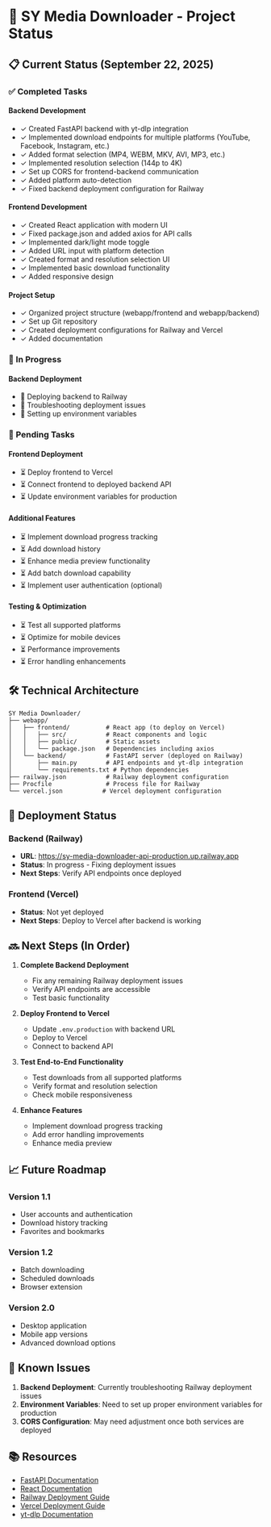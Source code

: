 # 🚀 SY Media Downloader - Project Status

## 📋 Current Status (September 22, 2025)

### ✅ Completed Tasks

#### Backend Development
- ✓ Created FastAPI backend with yt-dlp integration
- ✓ Implemented download endpoints for multiple platforms (YouTube, Facebook, Instagram, etc.)
- ✓ Added format selection (MP4, WEBM, MKV, AVI, MP3, etc.)
- ✓ Implemented resolution selection (144p to 4K)
- ✓ Set up CORS for frontend-backend communication
- ✓ Added platform auto-detection
- ✓ Fixed backend deployment configuration for Railway

#### Frontend Development
- ✓ Created React application with modern UI
- ✓ Fixed package.json and added axios for API calls
- ✓ Implemented dark/light mode toggle
- ✓ Added URL input with platform detection
- ✓ Created format and resolution selection UI
- ✓ Implemented basic download functionality
- ✓ Added responsive design

#### Project Setup
- ✓ Organized project structure (webapp/frontend and webapp/backend)
- ✓ Set up Git repository
- ✓ Created deployment configurations for Railway and Vercel
- ✓ Added documentation

### 🔄 In Progress

#### Backend Deployment
- 🔄 Deploying backend to Railway
- 🔄 Troubleshooting deployment issues
- 🔄 Setting up environment variables

### 📝 Pending Tasks

#### Frontend Deployment
- ⏳ Deploy frontend to Vercel
- ⏳ Connect frontend to deployed backend API
- ⏳ Update environment variables for production

#### Additional Features
- ⏳ Implement download progress tracking
- ⏳ Add download history
- ⏳ Enhance media preview functionality
- ⏳ Add batch download capability
- ⏳ Implement user authentication (optional)

#### Testing & Optimization
- ⏳ Test all supported platforms
- ⏳ Optimize for mobile devices
- ⏳ Performance improvements
- ⏳ Error handling enhancements

## 🛠️ Technical Architecture

```
SY Media Downloader/
├── webapp/
│   ├── frontend/          # React app (to deploy on Vercel)
│   │   ├── src/           # React components and logic
│   │   ├── public/        # Static assets
│   │   └── package.json   # Dependencies including axios
│   └── backend/           # FastAPI server (deployed on Railway)
│       ├── main.py        # API endpoints and yt-dlp integration
│       └── requirements.txt # Python dependencies
├── railway.json           # Railway deployment configuration
├── Procfile               # Process file for Railway
└── vercel.json           # Vercel deployment configuration
```

## 🚀 Deployment Status

### Backend (Railway)
- **URL**: https://sy-media-downloader-api-production.up.railway.app
- **Status**: In progress - Fixing deployment issues
- **Next Steps**: Verify API endpoints once deployed

### Frontend (Vercel)
- **Status**: Not yet deployed
- **Next Steps**: Deploy to Vercel after backend is working

## 🔜 Next Steps (In Order)

1. **Complete Backend Deployment**
   - Fix any remaining Railway deployment issues
   - Verify API endpoints are accessible
   - Test basic functionality

2. **Deploy Frontend to Vercel**
   - Update `.env.production` with backend URL
   - Deploy to Vercel
   - Connect to backend API

3. **Test End-to-End Functionality**
   - Test downloads from all supported platforms
   - Verify format and resolution selection
   - Check mobile responsiveness

4. **Enhance Features**
   - Implement download progress tracking
   - Add error handling improvements
   - Enhance media preview

## 📈 Future Roadmap

### Version 1.1
- User accounts and authentication
- Download history tracking
- Favorites and bookmarks

### Version 1.2
- Batch downloading
- Scheduled downloads
- Browser extension

### Version 2.0
- Desktop application
- Mobile app versions
- Advanced download options

## 🔧 Known Issues

1. **Backend Deployment**: Currently troubleshooting Railway deployment issues
2. **Environment Variables**: Need to set up proper environment variables for production
3. **CORS Configuration**: May need adjustment once both services are deployed

## 📚 Resources

- [FastAPI Documentation](https://fastapi.tiangolo.com/)
- [React Documentation](https://reactjs.org/docs/getting-started.html)
- [Railway Deployment Guide](https://docs.railway.app/)
- [Vercel Deployment Guide](https://vercel.com/docs)
- [yt-dlp Documentation](https://github.com/yt-dlp/yt-dlp#readme)
